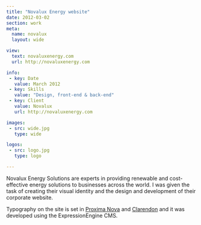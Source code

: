 ```yaml
---
title: "Novalux Energy website"
date: 2012-03-02
section: work
meta:
  name: novalux
  layout: wide

view:
  text: novaluxenergy.com
  url: http://novaluxenergy.com

info:
 - key: Date
   value: March 2012
 - key: Skills
   value: "Design, front-end & back-end"
 - key: Client
   value: Novalux
   url: http://novaluxenergy.com

images:
 - src: wide.jpg
   type: wide

logos:
 - src: logo.jpg
   type: logo

---
```

Novalux Energy Solutions are experts in providing renewable and cost-effective energy solutions to businesses across the world. I was given the task of creating their visual identity and the design and development of their corporate website.

Typography on the site is set in [Proxima Nova](http://www.ms-studio.com/FontSales/proximanova.html) and [Clarendon](http://fontdeck.com/font/clarendonurw/light) and it was developed using the ExpressionEngine CMS.
